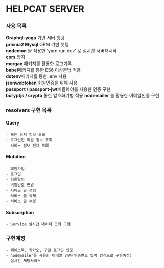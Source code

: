 # HELPCAT SERVER

### 사용 목록

**Graphql-yoga** 기반 서버 셋팅  
**prisma2 Mysql** ORM 기반 셋팅  
**nodemon** 을 적용한 'yarn run dev' 로 실시간 서버재시작  
**cors** 방지  
**morgan** 패키지를 활용한 로그기록  
**babel**패키지를 통한 ES6 이상문법 적용  
**dotenv**패키지를 통한 .env 사용  
**jsonwebtoken** 회원인증을 위해 사용  
**passport / passport-jwt**미들웨어를 사용한 인증 구현  
**bcryptjs / crypto** 통한 암호화기법 적용
**nodemailer** 를 활용한 이메일인증 구현

### resolvers 구현 목록

#### Query

```
- 모든 유저 정보 조회
- 로그인된 회원 정보 조회
- 서비스 정보 전체 조회
```

#### Mutation

```
- 회원가입
- 로그인
- 회원탈퇴
- 비밀번호 변경
- 서비스 글 생성
- 서비스 글 삭제
- 서비스 글 수정
```

#### Subscription

```
- Service 실시간 데이터 조회 구현
```

### 구현예정

```
- 페이스북, 카카오, 구글 로그인 인증
- nodemailer를 사용한 이메일 인증(인증번호 입력 방식으로 구현예정)
- 실시간 채팅서비스
```
